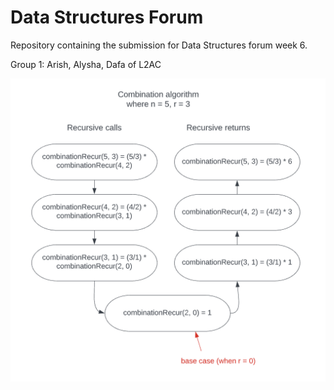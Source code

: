 # Data Structures Forum
Repository containing the submission for Data Structures forum week 6.

Group 1: Arish, Alysha, Dafa of L2AC

![diagram combination recursion](https://github.com/alyshapm/Forum_DS_Week6/blob/main/combination%20recur%20diagram.png)
